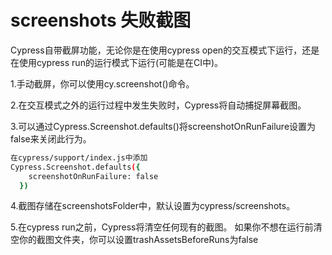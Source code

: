 # screenshots 失败截图

Cypress自带截屏功能，无论你是在使用cypress open的交互模式下运行，还是在使用cypress run的运行模式下运行(可能是在CI中)。

1.手动截屏，你可以使用cy.screenshot()命令。

2.在交互模式之外的运行过程中发生失败时，Cypress将自动捕捉屏幕截图。

3.可以通过Cypress.Screenshot.defaults()将screenshotOnRunFailure设置为false来关闭此行为。

```.bash
在cypress/support/index.js中添加
Cypress.Screenshot.defaults({
    screenshotOnRunFailure: false
  })
```

4.截图存储在screenshotsFolder中，默认设置为cypress/screenshots。

5.在cypress run之前，Cypress将清空任何现有的截图。
如果你不想在运行前清空你的截图文件夹，你可以设置trashAssetsBeforeRuns为false

